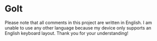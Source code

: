 # GoIt

Please note that all comments in this project are written in English. I am unable to use any other language because my device only supports an English keyboard layout. Thank you for your understanding!
